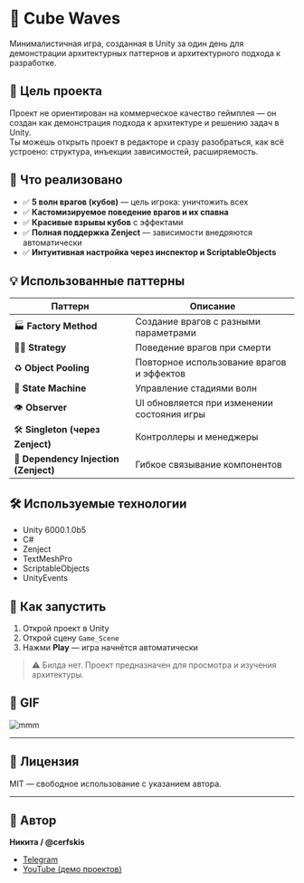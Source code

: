 # 🧊 Cube Waves

Минималистичная игра, созданная в Unity за один день для демонстрации архитектурных паттернов и архитектурного подхода к разработке.

## 🎯 Цель проекта

Проект не ориентирован на коммерческое качество геймплея — он создан как демонстрация подхода к архитектуре и решению задач в Unity.  
Ты можешь открыть проект в редакторе и сразу разобраться, как всё устроено: структура, инъекции зависимостей, расширяемость.

## 🧠 Что реализовано

- ✅ **5 волн врагов (кубов)** — цель игрока: уничтожить всех
- ✅ **Кастомизируемое поведение врагов и их спавна**
- ✅ **Красивые взрывы кубов** с эффектами
- ✅ **Полная поддержка Zenject** — зависимости внедряются автоматически
- ✅ **Интуитивная настройка через инспектор и ScriptableObjects**

## 💡 Использованные паттерны

| Паттерн | Описание |
|--------|----------|
| 🏭 **Factory Method** | Создание врагов с разными параметрами |
| 🤹‍♂️ **Strategy** | Поведение врагов при смерти |
| ♻️ **Object Pooling** | Повторное использование врагов и эффектов |
| 🧠 **State Machine** | Управление стадиями волн |
| 👁️ **Observer** | UI обновляется при изменении состояния игры |
| 🛠️ **Singleton (через Zenject)** | Контроллеры и менеджеры |
| 🧩 **Dependency Injection (Zenject)** | Гибкое связывание компонентов |

## 🛠️ Используемые технологии

- Unity 6000.1.0b5
- C#
- Zenject
- TextMeshPro
- ScriptableObjects
- UnityEvents
## 🧪 Как запустить

1. Открой проект в Unity
2. Открой сцену `Game_Scene`
3. Нажми **Play** — игра начнётся автоматически

> ⚠️ Билда нет. Проект предназначен для просмотра и изучения архитектуры.

## 📸 GIF

![mmm](https://github.com/user-attachments/assets/99512c5c-bfab-4020-beb7-d2e35ce9660b)

---

## 📜 Лицензия

MIT — свободное использование с указанием автора.

---

## 🤝 Автор

**Никита / @cerfskis**  
- [Telegram](https://t.me/cerfskis)  
- [YouTube (демо проектов)](https://www.youtube.com/watch?v=Sph06mpLEfs)  
